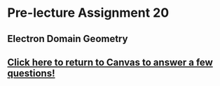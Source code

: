 # Pre-lecture Assignment 20

## Electron Domain Geometry






## [Click here to return to Canvas to answer a few questions!](https://psu.instructure.com/courses/1881362/quizzes/3325858)




